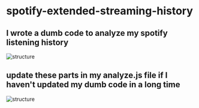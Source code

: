 # spotify-extended-streaming-history

## I wrote a dumb code to analyze my spotify listening history

![structure](https://github.com/cetfu/spotify-analyzer/blob/master/images/structure.png?raw=true)

## update these parts in my analyze.js file if I haven't updated my dumb code in a long time

![structure](https://github.com/cetfu/spotify-analyzer/blob/master/images/analyze_update_needed.png?raw=true)